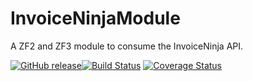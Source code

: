 InvoiceNinjaModule
=================
A ZF2 and ZF3 module to consume the InvoiceNinja API.

[![GitHub release](https://img.shields.io/github/release/alexz707/InvoiceninjaModule.svg)](https://github.com/alexz707/InvoiceninjaModule/releases)[![Build Status](https://travis-ci.org/alexz707/InvoiceninjaModule.svg?branch=master)](https://travis-ci.org/alexz707/InvoiceninjaModule)
[![Coverage Status](https://coveralls.io/repos/github/alexz707/InvoiceninjaModule/badge.svg?branch=master)](https://coveralls.io/github/alexz707/InvoiceninjaModule?branch=master)

